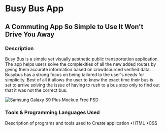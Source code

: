 # Busy Bus App
## A Commuting App So Simple to Use It Won't Drive You Away
### Description

Busy Bus is a simple yet visually aesthetic public transportation application. 
The app helps users solve the complexities of all the new added routes by giving them accurate
information based on crowdsourced verified data. Busybus has a strong focus on being tailored to 
the user's needs for simplicity. Best of all it allows the user to know the exact time their bus is 
set to arrive solving the issue of having to rush to a bus stop only to find out that it was not the correct bus.

![Samsung Galaxy S9 Plus Mockup Free PSD](https://user-images.githubusercontent.com/35103232/55512135-52423380-5630-11e9-8c44-4094d20f4d03.png)

### Tools &  Programming Languages Used
Description of programs and tools used to Create application
•HTML
•CSS
